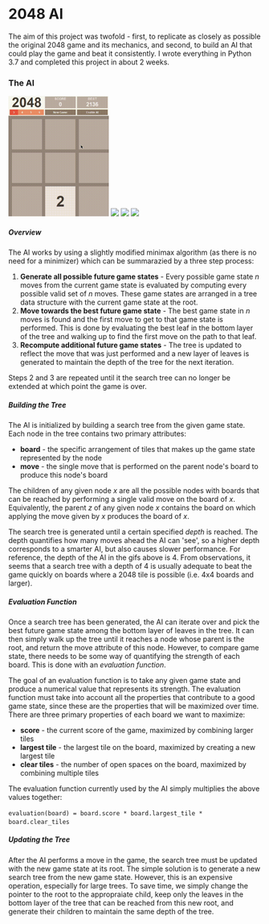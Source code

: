 # 2048 AI
The aim of this project was twofold - first, to replicate as closely as possible the original 2048 game and its mechanics, and second, to build an AI that could play the game and beat it consistently. I wrote everything in Python 3.7 and completed this project in about 2 weeks.


### The AI
<img src="/readme-resources/2048-AI-3x3-grid.gif" width="200">   <img src="/readme-resources/2048-AI-4x4-grid.gif" width="200">   <img src="/readme-resources/2048-AI-5x5-grid.gif" width="200">   <img src="/readme-resources/2048-AI-6x6-grid.gif" width="200">

##### Overview
The AI works by using a slightly modified minimax algorithm (as there is no need for a minimizer) which can be summarazied by a three step process:

1. **Generate all possible future game states** - Every possible game state *n* moves from the current game state is evaluated by computing every possible valid set of *n* moves. These game states are arranged in a tree data structure with the current game state at the root.
2. **Move towards the best future game state** - The best game state in *n* moves is found and the first move to get to that game state is performed. This is done by evaluating the best leaf in the bottom layer of the tree and walking up to find the first move on the path to that leaf.
3. **Recompute additional future game states** - The tree is updated to reflect the move that was just performed and a new layer of leaves is generated to maintain the depth of the tree for the next iteration.

Steps 2 and 3 are repeated until it the search tree can no longer be extended at which point the game is over.

##### Building the Tree
The AI is initialized by building a search tree from the given game state. Each node in the tree contains two primary attributes:

- **board** - the specific arrangement of tiles that makes up the game state represented by the node 
- **move** - the single move that is performed on the parent node's board to produce this node's board

The children of any given node *x* are all the possible nodes with boards that can be reached by performing a single valid move on the board of *x*. Equivalently, the parent *z* of any given node *x* contains the board on which applying the move given by *x* produces the board of *x*.

The search tree is generated until a certain specified *depth* is reached. The depth quantifies how many moves ahead the AI can 'see', so a higher depth corresponds to a smarter AI, but also causes slower performance. For reference, the depth of the AI in the gifs above is 4. From observations, it seems that a search tree with a depth of 4 is usually adequate to beat the game quickly on boards where a 2048 tile is possible (i.e. 4x4 boards and larger).

##### Evaluation Function
Once a search tree has been generated, the AI can iterate over and pick the best future game state among the bottom layer of leaves in the tree. It can then simply walk up the tree until it reaches a node whose parent is the root, and return the move attribute of this node. However, to compare game state, there needs to be some way of quantifying the strength of each board. This is done with an *evaluation function*. 

The goal of an evaluation function is to take any given game state and produce a numerical value that represents its strength. The evaluation function must take into account all the properties that contribute to a good game state, since these are the properties that will be maximized over time. There are three primary properties of each board we want to maximize:

- **score** - the current score of the game, maximized by combining larger tiles
- **largest tile** - the largest tile on the board, maximized by creating a new largest tile
- **clear tiles** - the number of open spaces on the board, maximized by combining multiple tiles

The evaluation function currently used by the AI simply multiplies the above values together:

`evaluation(board) = board.score * board.largest_tile * board.clear_tiles`

##### Updating the Tree
After the AI performs a move in the game, the search tree must be updated with the new game state at its root. The simple solution is to generate a new search tree from the new game state. However, this is an expensive operation, especially for large trees. To save time, we simply change the pointer to the root to the appropraiate child, keep only the leaves in the bottom layer of the tree that can be reached from this new root, and generate their children to maintain the same depth of the tree.
